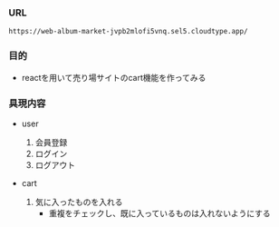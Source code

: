 ### URL
    https://web-album-market-jvpb2mlofi5vnq.sel5.cloudtype.app/

### 目的
- reactを用いて売り場サイトのcart機能を作ってみる

### 具現内容
- user
    1. 会員登録
    2. ログイン
    3. ログアウト

- cart
    1. 気に入ったものを入れる
        - 重複をチェックし、既に入っているものは入れないようにする